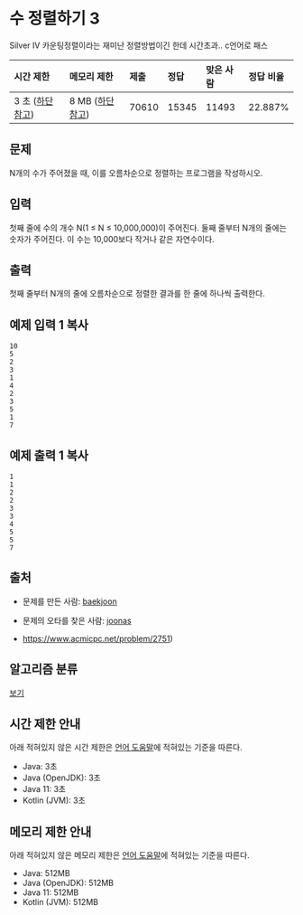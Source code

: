# 수 정렬하기 3 

Silver IV
카운팅정렬이라는 재미난 정렬방법이긴 한데 시간초과.. c언어로 패스

| 시간 제한                                                  | 메모리 제한                                                | 제출  | 정답  | 맞은 사람 | 정답 비율 |
| :--------------------------------------------------------- | :--------------------------------------------------------- | :---- | :---- | :-------- | :-------- |
| 3 초 ([하단 참고](https://www.acmicpc.net/problem/10989#)) | 8 MB ([하단 참고](https://www.acmicpc.net/problem/10989#)) | 70610 | 15345 | 11493     | 22.887%   |

## 문제

N개의 수가 주어졌을 때, 이를 오름차순으로 정렬하는 프로그램을 작성하시오.

## 입력

첫째 줄에 수의 개수 N(1 ≤ N ≤ 10,000,000)이 주어진다. 둘째 줄부터 N개의 줄에는 숫자가 주어진다. 이 수는 10,000보다 작거나 같은 자연수이다.

## 출력

첫째 줄부터 N개의 줄에 오름차순으로 정렬한 결과를 한 줄에 하나씩 출력한다.

## 예제 입력 1 복사

```
10
5
2
3
1
4
2
3
5
1
7
```

## 예제 출력 1 복사

```
1
1
2
2
3
3
4
5
5
7
```

## 출처

- 문제를 만든 사람: [baekjoon](https://www.acmicpc.net/user/baekjoon)
- 문제의 오타를 찾은 사람: [joonas](https://www.acmicpc.net/user/joonas)

- https://www.acmicpc.net/problem/2751)

## 알고리즘 분류

[보기](https://www.acmicpc.net/problem/10989#)

## 시간 제한 안내

아래 적혀있지 않은 시간 제한은 [언어 도움말](https://www.acmicpc.net/help/language)에 적혀있는 기준을 따른다.

- Java: 3초
- Java (OpenJDK): 3초
- Java 11: 3초
- Kotlin (JVM): 3초

## 메모리 제한 안내

아래 적혀있지 않은 메모리 제한은 [언어 도움말](https://www.acmicpc.net/help/language)에 적혀있는 기준을 따른다.

- Java: 512MB
- Java (OpenJDK): 512MB
- Java 11: 512MB
- Kotlin (JVM): 512MB